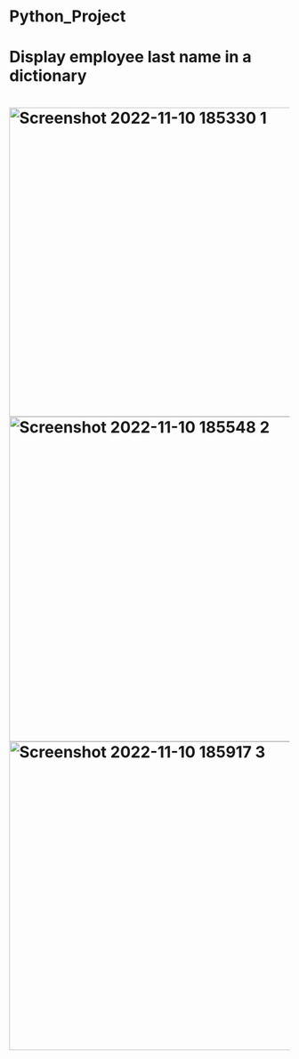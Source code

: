 # Python_Project

<h1> Display employee last name in a dictionary<h1>
  <img width="556" alt="Screenshot 2022-11-10 185330 1" src="https://user-images.githubusercontent.com/117329521/201231117-3c7859f3-4791-41d0-93e9-7407db4f5e0c.png">
<img width="584" alt="Screenshot 2022-11-10 185548 2" src="https://user-images.githubusercontent.com/117329521/201231118-af79b0bb-6398-49d5-85c4-89fe9051894e.png">
<img width="555" alt="Screenshot 2022-11-10 185917 3" src="https://user-images.githubusercontent.com/117329521/201231119-af178a7d-b45d-48a7-ad31-02b5ce73f350.png">

  
